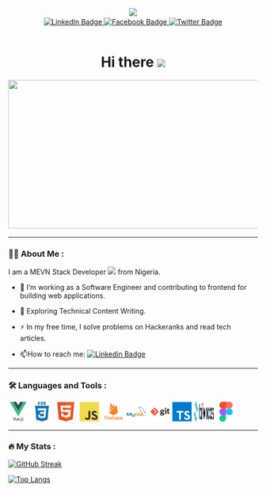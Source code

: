 
<div id="header" align="center">
  <img src="https://media.giphy.com/media/M9gbBd9nbDrOTu1Mqx/giphy.gif" width="100"/>

  <div id="badges">
  <a href="https://www.linkedin.com/in/samuel-shodipo-4097631bb/?originalSubdomain=ng">
    <img src="https://img.shields.io/badge/LinkedIn-blue?style=for-the-badge&logo=linkedin&logoColor=white" alt="LinkedIn Badge"/>
  </a>
  <a href="https://www.facebook.com/samuelkayode.shodipo">
    <img src="https://img.shields.io/badge/Facebook-red?style=for-the-badge&logo=facebook&logoColor=white" alt="Facebook Badge"/>
  </a>
  <a href="https://twitter.com/codexsco">
    <img src="https://img.shields.io/badge/Twitter-blue?style=for-the-badge&logo=twitter&logoColor=white" alt="Twitter Badge"/>
  </a>
</div>

<img src="https://komarev.com/ghpvc/?username=SammieKei40&style=flat-square&color=blue" alt=""/>

<h1>
  Hi there
  <img src="https://media.giphy.com/media/hvRJCLFzcasrR4ia7z/giphy.gif" width="30px"/>
</h1>
</div>

<div align="center">
  <img src="https://media.giphy.com/media/dWesBcTLavkZuG35MI/giphy.gif" width="600" height="300"/>
</div>

---

### :man_technologist: About Me :
I am a MEVN Stack Developer <img src="https://media.giphy.com/media/WUlplcMpOCEmTGBtBW/giphy.gif" width="30"> from Nigeria.

- :telescope: I’m working as a Software Engineer and contributing to frontend  for building web applications.

- :seedling: Exploring Technical Content Writing.

- :zap: In my free time, I solve problems on Hackeranks and read tech articles.

- :mailbox:How to reach me: [![Linkedin Badge](https://img.shields.io/badge/-kakbar-blue?style=flat&logo=Linkedin&logoColor=white)](https://www.linkedin.com/in/samuel-shodipo-4097631bb/?originalSubdomain=ng)

---

### :hammer_and_wrench: Languages and Tools :
<div>
  <img src="https://github.com/devicons/devicon/blob/master/icons/vuejs/vuejs-original-wordmark.svg" title="Vue" alt="Vue" width="40" height="40"/>&nbsp;
  <img src="https://github.com/devicons/devicon/blob/master/icons/css3/css3-plain-wordmark.svg"  title="CSS3" alt="CSS" width="40" height="40"/>&nbsp;
  <img src="https://github.com/devicons/devicon/blob/master/icons/html5/html5-original.svg" title="HTML5" alt="HTML" width="40" height="40"/>&nbsp;
  <img src="https://github.com/devicons/devicon/blob/master/icons/javascript/javascript-original.svg" title="JavaScript" alt="JavaScript" width="40" height="40"/>&nbsp;
  <img src="https://github.com/devicons/devicon/blob/master/icons/firebase/firebase-plain-wordmark.svg" title="Firebase" alt="Firebase" width="40" height="40"/>&nbsp;
  <img src="https://github.com/devicons/devicon/blob/master/icons/mysql/mysql-original-wordmark.svg" title="MySQL"  alt="MySQL" width="40" height="40"/>&nbsp;
  <img src="https://github.com/devicons/devicon/blob/master/icons/git/git-original-wordmark.svg" title="Git" **alt="Git" width="40" height="40"/>
  <img src="https://github.com/devicons/devicon/blob/master/icons/typescript/typescript-original.svg" title="Typescript" **alt="Typescript" width="40" height="40"/>
  <img src="https://github.com/devicons/devicon/blob/master/icons/tailwindcss/tailwindcss-original-wordmark.svg" title="Tailwindcss" **alt="Tailwindcss" width="40" height="40"/>
  <img src="https://github.com/devicons/devicon/blob/master/icons/figma/figma-original.svg" title="Figma" **alt="Figma" width="40" height="40"/>
</div>

---

### :fire: My Stats :

[![GitHub Streak](http://github-readme-streak-stats.herokuapp.com?user=SammieKei40&theme=dark&background=000000)](https://git.io/streak-stats)

[![Top Langs](https://github-readme-stats.vercel.app/api/top-langs/?username=SammieKei40&layout=compact&theme=vision-friendly-dark)](https://github.com/anuraghazra/github-readme-stats)

